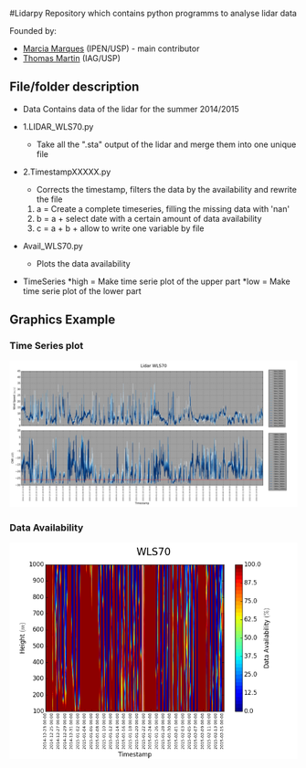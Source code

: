 #Lidarpy
Repository which contains python programms to analyse lidar data

Founded by:
* [Marcia Marques](https://github.com/orgs/LidarUSP/people/MarciaMarques) (IPEN/USP) - main contributor
* [Thomas Martin](https://github.com/TomCMM) (IAG/USP)

## File/folder description
- Data
   Contains data of the lidar for the summer 2014/2015

- 1.LIDAR_WLS70.py
  * Take all the ".sta" output of the lidar and merge them into one unique file

- 2.TimestampXXXXX.py
  * Corrects the timestamp, filters the data by the availability and rewrite the file
  1. a = Create a complete timeseries, filling the missing data with 'nan'
  2. b = a + select date with a certain amount of data availability
  3. c = a + b + allow to write one variable by file

- Avail_WLS70.py
  * Plots the data availability 

- TimeSeries
  *high = Make time serie plot of the upper part
  *low = Make time serie plot of the lower part

## Graphics Example
### Time Series plot
![alt text](https://github.com/LidarUSP/Lidarpy/blob/master/plot/TimeSeries-high.png "Time Serie plot")

### Data Availability 
![alt text](https://github.com/LidarUSP/Lidarpy/blob/master/plot/Avail_WLS70.png "Availability plot")
